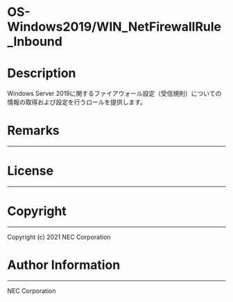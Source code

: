 OS-Windows2019/WIN_NetFirewallRule_Inbound
=======================================================
# Description
Windows Server 2019に関するファイアウォール設定（受信規則）についての情報の取得および設定を行うロールを提供します。

# Remarks
-------

# License
-------

# Copyright
---------
Copyright (c) 2021 NEC Corporation

# Author Information
------------------
NEC Corporation
